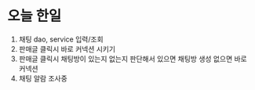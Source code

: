 # 오늘 한일

1. 채팅 dao, service 입력/조회
2. 판매글 클릭시 바로 커넥션 시키기
3. 판매글 클릭시 채팅방이 있는지 없는지 판단해서 있으면 채팅방 생성 없으면 바로 커넥션
4. 채팅 알람 조사중
